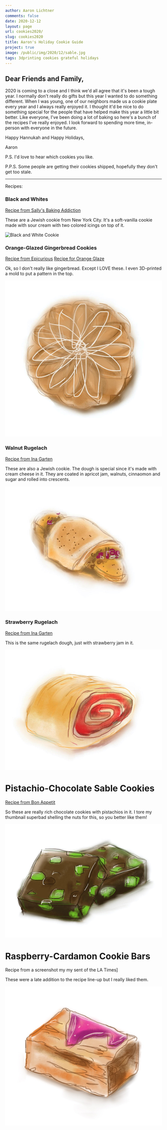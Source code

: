 ```yaml
---
author: Aaron Lichtner
comments: false
date: 2020-12-12 
layout: page
url: cookies2020/
slug: cookies2020
title: Aaron's Holiday Cookie Guide
project: true
image: /public/img/2020/12/sable.jpg
tags: 3dprinting cookies grateful holidays
---
```


## Dear Friends and Family,

2020 is coming to a close and I think we'd all agree that it's been a tough year. I normally don't really do gifts but this year I wanted to do something different. When I was young, one of our neighbors made us a cookie plate every year and I always really enjoyed it. I thought it'd be nice to do something special for the people that have helped make this year a little bit better. Like everyone, I've been doing a lot of baking so here's a bunch of the recipes I've really enjoyed. I look forward to spending more time, in-person with everyone in the future. 

Happy Hannukah 
and 
Happy Holidays,

Aaron

P.S. I'd love to hear which cookies you like. 

P.P.S. Some people are getting their cookies shipped, hopefully they don't get too stale. 

---

Recipes:

### Black and Whites

[Recipe from Sally's Baking Addiction](https://sallysbakingaddiction.com/black-and-white-cookies/#tasty-recipes-67524)

These are a Jewish cookie from New York City. It's a soft-vanilla cookie made with sour cream with two colored icings on top of it.

![Black and White Cookie](/public/img/12/bw.jpg) 

### Orange-Glazed Gingerbread Cookies

[Recipe from Epicurious](https://www.epicurious.com/recipes/food/views/ginger-orange-stars-106025)
[Recipe for Orange Glaze](https://theviewfromgreatisland.com/soft-glazed-gingerbread-cookies-recipe/)

Ok, so I don't really like gingerbread. Except I LOVE these. I even 3D-printed a mold to put a pattern in the top. 

![Gingerbread Cookkies](/public/img/2020/12/ginger.jpg) 

### Walnut Rugelach

[Recipe from Ina Garten](https://www.foodnetwork.com/recipes/ina-garten/rugelach-recipe-1944318)

These are also a Jewish cookie. The dough is special since it's made with cream cheese in it. They are coated in apricot jam, walnuts, cinnaomon and sugar and rolled into crescents.

![Walnut Rugelach](/public/img/2020/12/rugelach.jpg) 

### Strawberry Rugelach

[Recipe from Ina Garten](https://www.foodnetwork.com/recipes/ina-garten/rugelach-recipe-1944318)

This is the same rugelach dough, just with strawberry jam in it.

![Strawberry Rugelach](/public/img/2020/12/rugelach2.jpg) 

# Pistachio-Chocolate Sable Cookies

[Recipe from Bon Appetit](https://www.bonappetit.com/recipe/chocolate-pistachio-sables)

So these are really rich chocolate cookies with pistachios in it. I tore my thumbnail superbad shelling the nuts for this, so you better like them!

![Pistachio Chocolate Sable Cookies](/public/img/2020/12/sable.jpg) 

# Raspberry-Cardamon Cookie Bars

Recipe from a screenshot my my sent of the LA Times]

These were a late addition to the recipe line-up but I really liked them. 

![Raspberry-Cardamon Cookie Bars](/public/img/2020/12/raspberry.jpg) 



